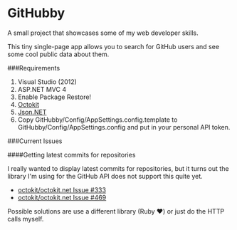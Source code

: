 GitHubby
========

A small project that showcases some of my web developer skills.

This tiny single-page app allows you to search for GitHub users and see some 
cool public data about them.

###Requirements

1. Visual Studio (2012)
2. ASP.NET MVC 4
3. Enable Package Restore!
  1. [Octokit](https://www.nuget.org/packages/Octokit)
  2. [Json.NET](http://www.nuget.org/packages/newtonsoft.json)
4. Copy GitHubby/Config/AppSettings.config.template to GitHubby/Config/AppSettings.config and put in your personal API token.

###Current Issues

####Getting latest commits for repositories

I really wanted to display latest commits for repositories, but it turns 
out the library I'm using for the GitHub API does not support this quite yet.
* [octokit/octokit.net Issue #333](https://github.com/octokit/octokit.net/issues/333)
* [octokit/octokit.net Issue #469](https://github.com/octokit/octokit.net/issues/469)

Possible solutions are use a different library (Ruby :heart:) or just do the HTTP calls myself.
